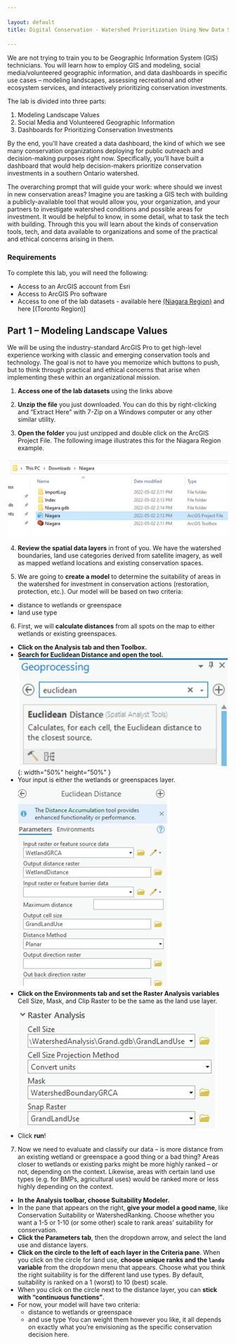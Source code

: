 ```yaml
---

layout: default
title: Digital Conservation - Watershed Prioritization Using New Data Sources Lab

---
```

We are not trying to train you to be Geographic Information System (GIS) technicians. You will learn how to employ GIS and modeling, social media/volunteered geographic information, and data dashboards in specific use cases – modeling landscapes, assessing recreational and other ecosystem services, and interactively prioritizing conservation investments. 

The lab is divided into three parts:
1.	Modeling Landscape Values
2.	Social Media and Volunteered Geographic Information
3.	Dashboards for Prioritizing Conservation Investments

By the end, you'll have created a data dashboard, the kind of which we see many conservation organizations deploying for public outreach and decision-making purposes right now. Specifically, you’ll have built a dashboard that would help decision-makers prioritize conservation investments in a southern Ontario watershed.

The overarching prompt that will guide your work: where should we invest in new conservation areas? Imagine you are tasking a GIS tech with building a publicly-available tool that would allow you, your organization, and your partners to investigate watershed conditions and possible areas for investment. It would be helpful to know, in some detail, what to task the tech with building. Through this you will learn about the kinds of conservation tools, tech, and data available to organizations and some of the practical and ethical concerns arising in them.

### Requirements
To complete this lab, you will need the following:
* Access to an ArcGIS account from Esri
* Access to ArcGIS Pro software
* Access to one of the lab datasets - available here [(Niagara Region)]() and here [(Toronto Region)]

## Part 1 – Modeling Landscape Values

We will be using the industry-standard ArcGIS Pro to get high-level experience working with classic and emerging conservation tools and technology. The goal is not to have you memorize which buttons to push, but to think through practical and ethical concerns that arise when implementing these within an organizational mission.

1.	**Access one of the lab datasets** using the links above

2.	**Unzip the file** you just downloaded. You can do this by right-clicking and “Extract Here” with 7-Zip on a Windows computer or any other similar utility.

3.  **Open the folder** you just unzipped and double click on the ArcGIS Project File. The following image illustrates this for the Niagara Region example.

!["Step 3"](assets/img/watershedlab/step5.png "Step 3")

4. **Review the spatial data layers** in front of you. We have the watershed boundaries, land use categories derived from satellite imagery, as well as mapped wetland locations and existing conservation spaces.

5. We are going to **create a model** to determine the suitability of areas in the watershed for investment in conservation actions (restoration, protection, etc.). Our model will be based on two criteria:
* distance to wetlands or greenspace
* land use type

6. First, we will **calculate distances** from all spots on the map to either wetlands or existing greenspaces. 
* **Click on the Analysis tab and then Toolbox.** 
* **Search for Euclidean Distance and open the tool.** !["Step 7b"](assets/img/watershedlab/step7b.png "Step 7b"){: width="50%" height="50%" }
* Your input is either the wetlands or greenspaces layer.!["Step 7c"](assets/img/watershedlab/step7c.png "Step 7c")
* **Click on the Environments tab and set the Raster Analysis variables** Cell Size, Mask, and Clip Raster to be the same as the land use layer. !["Step 7d"](assets/img/watershedlab/step7d.png "Step 7d")
* Click **run**!

7. Now we need to evaluate and classify our data – is more distance from an existing wetland or greenspace a good thing or a bad thing? Areas closer to wetlands or existing parks might be more highly ranked – or not, depending on the context. Likewise, areas with certain land use types (e.g. for BMPs, agricultural uses) would be ranked more or less highly depending on the context.
* **In the Analysis toolbar, choose Suitability Modeler.**
* In the pane that appears on the right, **give your model a good name**, like Conservation Suitability or WatershedRanking. Choose whether you want a 1-5 or 1-10 (or some other) scale to rank areas’ suitability for conservation.
* **Click the Parameters tab**, then the dropdown arrow, and select the land use and distance layers. 
* **Click on the circle to the left of each layer in the Criteria pane**. When you click on the circle for land use, **choose unique ranks and the `landu` variable** from the dropdown menu that appears. Choose what you think the right suitability is for the different land use types. By default, suitability is ranked on a 1 (worst) to 10 (best) scale.
* When you click on the circle next to the distance layer, you can **stick with “continuous functions”**. 
* For now, your model will have two criteria:
	* distance to wetlands or greenspace
	* and use type
You can weight them however you like, it all depends on exactly what you’re envisioning as the specific conservation decision here. 



